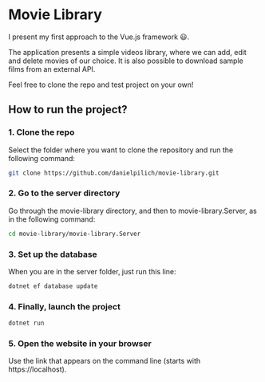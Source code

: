 # Movie Library

I present my first approach to the Vue.js framework 😃. 

The application presents a simple videos library, where we can add, edit and delete movies of our choice. It is also possible to download sample films from an external API.

Feel free to clone the repo and test project on your own!

## How to run the project?

### 1. Clone the repo 

Select the folder where you want to clone the repository and run the following command:

```sh
git clone https://github.com/danielpilich/movie-library.git
```

### 2. Go to the server directory 

Go through the movie-library directory, and then to movie-library.Server, as in the following command:

```sh
cd movie-library/movie-library.Server
```

### 3. Set up the database 

When you are in the server folder, just run this line:

```sh
dotnet ef database update
```

### 4. Finally, launch the project

```sh
dotnet run
```

### 5. Open the website in your browser 

Use the link that appears on the command line (starts with https://localhost).